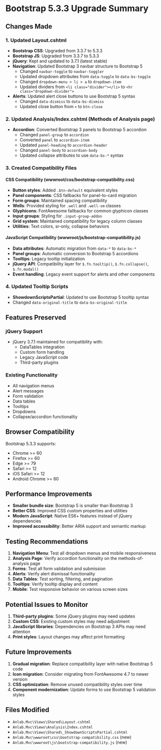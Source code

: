 # Bootstrap 5.3.3 Upgrade Summary

## Changes Made

### 1. Updated Layout.cshtml
- **Bootstrap CSS**: Upgraded from 3.3.7 to 5.3.3
- **Bootstrap JS**: Upgraded from 3.3.7 to 5.3.3 
- **jQuery**: Kept and updated to 3.7.1 (latest stable)
- **Navigation**: Updated Bootstrap 3 navbar structure to Bootstrap 5
  - Changed `navbar-toggle` to `navbar-toggler`
  - Updated dropdown attributes from `data-toggle` to `data-bs-toggle`
  - Changed `dropdown-menu > li > a` to `dropdown-item`
  - Updated dividers from `<li class="divider"></li>` to `<hr class="dropdown-divider">`
- **Alerts**: Updated alert close buttons to use Bootstrap 5 syntax
  - Changed `data-dismiss` to `data-bs-dismiss`
  - Updated close button from `×` to `btn-close`

### 2. Updated Analysis/Index.cshtml (Methods of Analysis page)
- **Accordion**: Converted Bootstrap 3 panels to Bootstrap 5 accordion
  - Changed `panel-group` to `accordion`
  - Converted `panel` to `accordion-item`
  - Updated `panel-heading` to `accordion-header`
  - Changed `panel-body` to `accordion-body`
  - Updated collapse attributes to use `data-bs-*` syntax

### 3. Created Compatibility Files

#### CSS Compatibility (wwwroot/css/bootstrap-compatibility.css)
- **Button styles**: Added `.btn-default` equivalent styles
- **Panel components**: CSS fallbacks for panel-to-card migration
- **Form groups**: Maintained spacing compatibility
- **Wells**: Provided styling for `.well` and `.well-sm` classes
- **Glyphicons**: FontAwesome fallbacks for common glyphicon classes
- **Input groups**: Styling for `.input-group-addon`
- **Grid system**: Maintained compatibility for legacy column classes
- **Utilities**: Text colors, sr-only, collapse behaviors

#### JavaScript Compatibility (wwwroot/js/bootstrap-compatibility.js)
- **Data attributes**: Automatic migration from `data-*` to `data-bs-*`
- **Panel groups**: Automatic conversion to Bootstrap 5 accordions
- **Tooltips**: Legacy tooltip initialization
- **jQuery API**: Compatibility layer for `$.fn.tooltip()`, `$.fn.collapse()`, `$.fn.modal()`
- **Event handling**: Legacy event support for alerts and other components

### 4. Updated Tooltip Scripts
- **ShowdownScriptsPartial**: Updated to use Bootstrap 5 tooltip syntax
- Changed `data-original-title` to `data-bs-original-title`

## Features Preserved

### jQuery Support
- jQuery 3.7.1 maintained for compatibility with:
  - DataTables integration
  - Custom form handling
  - Legacy JavaScript code
  - Third-party plugins

### Existing Functionality
- All navigation menus
- Alert messages
- Form validation
- Data tables
- Tooltips
- Dropdowns
- Collapse/accordion functionality

## Browser Compatibility

Bootstrap 5.3.3 supports:
- Chrome >= 60
- Firefox >= 60
- Edge >= 79
- Safari >= 12
- iOS Safari >= 12
- Android Chrome >= 60

## Performance Improvements

- **Smaller bundle size**: Bootstrap 5 is smaller than Bootstrap 3
- **Better CSS**: Improved CSS custom properties and utilities
- **Modern JavaScript**: Native ES6+ features instead of jQuery dependencies
- **Improved accessibility**: Better ARIA support and semantic markup

## Testing Recommendations

1. **Navigation Menu**: Test all dropdown menus and mobile responsiveness
2. **Analysis Page**: Verify accordion functionality on the methods-of-analysis page
3. **Forms**: Test all form validation and submission
4. **Alerts**: Verify alert dismissal functionality
5. **Data Tables**: Test sorting, filtering, and pagination
6. **Tooltips**: Verify tooltip display and content
7. **Mobile**: Test responsive behavior on various screen sizes

## Potential Issues to Monitor

1. **Third-party plugins**: Some jQuery plugins may need updates
2. **Custom CSS**: Existing custom styles may need adjustment
3. **JavaScript libraries**: Dependencies on Bootstrap 3 APIs may need attention
4. **Print styles**: Layout changes may affect print formatting

## Future Improvements

1. **Gradual migration**: Replace compatibility layer with native Bootstrap 5 code
2. **Icon migration**: Consider migrating from FontAwesome 4.7 to newer version
3. **CSS optimization**: Remove unused compatibility styles over time
4. **Component modernization**: Update forms to use Bootstrap 5 validation styles

## Files Modified

- `Anlab.Mvc\Views\Shared\Layout.cshtml`
- `Anlab.Mvc\Views\Analysis\Index.cshtml`
- `Anlab.Mvc\Views\Shared\_ShowdownScriptsPartial.cshtml`
- `Anlab.Mvc\wwwroot\css\bootstrap-compatibility.css` (new)
- `Anlab.Mvc\wwwroot\js\bootstrap-compatibility.js` (new)
